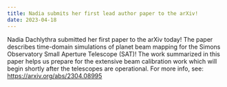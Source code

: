```yaml
---
title: Nadia submits her first lead author paper to the arXiv!
date: 2023-04-18
---
```


Nadia Dachlythra submitted her first paper to the arXiv today! The paper describes time-domain simulations of planet beam mapping for the Simons Observatory Small Aperture Telescope (SAT)! The work summarized in this paper helps us prepare for the extensive beam calibration work which will begin shortly after the telescopes are operational. For more info, see: https://arxiv.org/abs/2304.08995

<!--more-->
